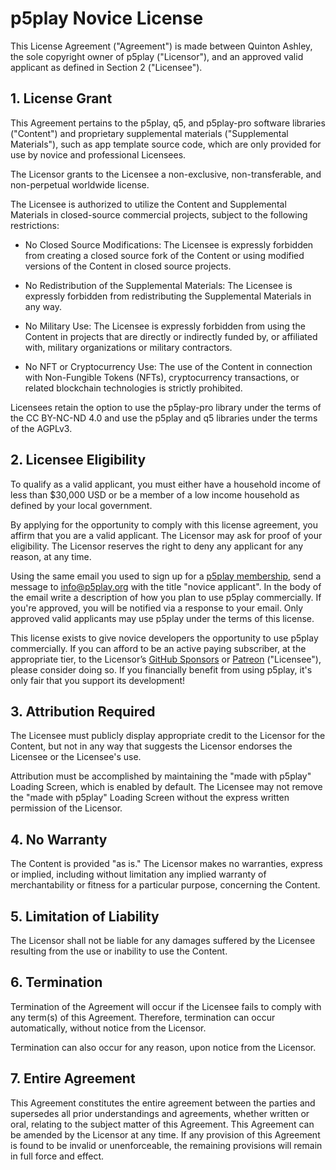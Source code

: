 # p5play Novice License

This License Agreement ("Agreement") is made between Quinton Ashley, the sole copyright owner of p5play ("Licensor"), and an approved valid applicant as defined in Section 2 ("Licensee").

## 1. License Grant

This Agreement pertains to the p5play, q5, and p5play-pro software libraries ("Content") and proprietary supplemental materials ("Supplemental Materials"), such as app template source code, which are only provided for use by novice and professional Licensees.

The Licensor grants to the Licensee a non-exclusive, non-transferable, and non-perpetual worldwide license.

The Licensee is authorized to utilize the Content and Supplemental Materials in closed-source commercial projects, subject to the following restrictions:

- No Closed Source Modifications: The Licensee is expressly forbidden from creating a closed source fork of the Content or using modified versions of the Content in closed source projects.

- No Redistribution of the Supplemental Materials: The Licensee is expressly forbidden from redistributing the Supplemental Materials in any way.

- No Military Use: The Licensee is expressly forbidden from using the Content in projects that are directly or indirectly funded by, or affiliated with, military organizations or military contractors.

- No NFT or Cryptocurrency Use: The use of the Content in connection with Non-Fungible Tokens (NFTs), cryptocurrency transactions, or related blockchain technologies is strictly prohibited.

Licensees retain the option to use the p5play-pro library under the terms of the CC BY-NC-ND 4.0 and use the p5play and q5 libraries under the terms of the AGPLv3.

## 2. Licensee Eligibility

To qualify as a valid applicant, you must either have a household income of less than $30,000 USD or be a member of a low income household as defined by your local government.

By applying for the opportunity to comply with this license agreement, you affirm that you are a valid applicant. The Licensor may ask for proof of your eligibility. The Licensor reserves the right to deny any applicant for any reason, at any time.

Using the same email you used to sign up for a [p5play membership](https://p5play.org/pro/), send a message to info@p5play.org with the title "novice applicant". In the body of the email write a description of how you plan to use p5play commercially. If you're approved, you will be notified via a response to your email. Only approved valid applicants may use p5play under the terms of this license.

This license exists to give novice developers the opportunity to use p5play commercially. If you can afford to be an active paying subscriber, at the appropriate tier, to the Licensor’s [GitHub Sponsors](https://github.com/sponsors/quinton-ashley) or [Patreon](https://www.patreon.com/p5play) ("Licensee"), please consider doing so. If you financially benefit from using p5play, it's only fair that you support its development!

## 3. Attribution Required

The Licensee must publicly display appropriate credit to the Licensor for the Content, but not in any way that suggests the Licensor endorses the Licensee or the Licensee's use.

Attribution must be accomplished by maintaining the "made with p5play" Loading Screen, which is enabled by default. The Licensee may not remove the "made with p5play" Loading Screen without the express written permission of the Licensor.

## 4. No Warranty

The Content is provided "as is." The Licensor makes no warranties, express or implied, including without limitation any implied warranty of merchantability or fitness for a particular purpose, concerning the Content.

## 5. Limitation of Liability

The Licensor shall not be liable for any damages suffered by the Licensee resulting from the use or inability to use the Content.

## 6. Termination

Termination of the Agreement will occur if the Licensee fails to comply with any term(s) of this Agreement. Therefore, termination can occur automatically, without notice from the Licensor.

Termination can also occur for any reason, upon notice from the Licensor.

## 7. Entire Agreement

This Agreement constitutes the entire agreement between the parties and supersedes all prior understandings and agreements, whether written or oral, relating to the subject matter of this Agreement. This Agreement can be amended by the Licensor at any time. If any provision of this Agreement is found to be invalid or unenforceable, the remaining provisions will remain in full force and effect.
